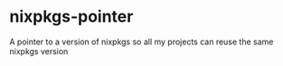 # nixpkgs-pointer
A pointer to a version of nixpkgs so all my projects can reuse the same nixpkgs version
